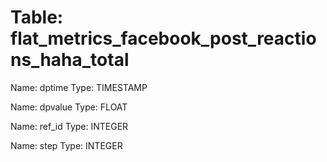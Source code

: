 Table: flat_metrics_facebook_post_reactions_haha_total
======================================================

Name: dptime
Type: TIMESTAMP

Name: dpvalue
Type: FLOAT

Name: ref_id
Type: INTEGER

Name: step
Type: INTEGER

